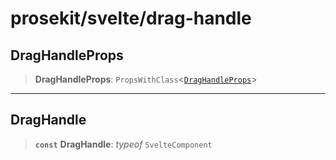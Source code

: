 # prosekit/svelte/drag-handle

<a id="DragHandleProps" name="DragHandleProps"></a>

## DragHandleProps

> **DragHandleProps**: `PropsWithClass`\<[`DragHandleProps`](../lit/drag-handle.md#DragHandleProps)\>

***

<a id="DragHandle" name="DragHandle"></a>

## DragHandle

> **`const`** **DragHandle**: *typeof* `SvelteComponent`
